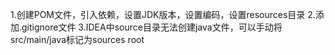1.创建POM文件，引入依赖，设置JDK版本，设置编码，设置resources目录
2.添加.gitignore文件
3.IDEA中source目录无法创建java文件，可以手动将src/main/java标记为sources root
